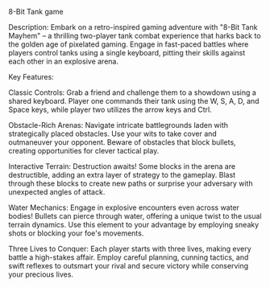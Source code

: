 8-Bit Tank game

Description:
Embark on a retro-inspired gaming adventure with "8-Bit Tank Mayhem" – a thrilling two-player tank combat experience that harks back to the golden age of pixelated gaming. 
Engage in fast-paced battles where players control tanks using a single keyboard, pitting their skills against each other in an explosive arena.

Key Features:

Classic Controls: Grab a friend and challenge them to a showdown using a shared keyboard. Player one commands their tank using the W, S, A, D, and Space keys, while player two utilizes the arrow keys and Ctrl.

Obstacle-Rich Arenas: Navigate intricate battlegrounds laden with strategically placed obstacles. Use your wits to take cover and outmaneuver your opponent. 
Beware of obstacles that block bullets, creating opportunities for clever tactical play.

Interactive Terrain: Destruction awaits! Some blocks in the arena are destructible, adding an extra layer of strategy to the gameplay. 
Blast through these blocks to create new paths or surprise your adversary with unexpected angles of attack.

Water Mechanics: Engage in explosive encounters even across water bodies! 
Bullets can pierce through water, offering a unique twist to the usual terrain dynamics. Use this element to your advantage by employing sneaky shots or blocking your foe's movements.

Three Lives to Conquer: Each player starts with three lives, making every battle a high-stakes affair. 
Employ careful planning, cunning tactics, and swift reflexes to outsmart your rival and secure victory while conserving your precious lives.
